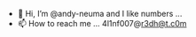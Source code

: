 - 👋 Hi, I’m @andy-neuma and I like numbers ...
- 📫 How to reach me ... 4l1nf007@r3dh@t.c0m

<!---
andy-neuma/andy-neuma is a ✨ special ✨ repository because its `README.md` (this file) appears on your GitHub profile.
You can click the Preview link to take a look at your changes.
--->
